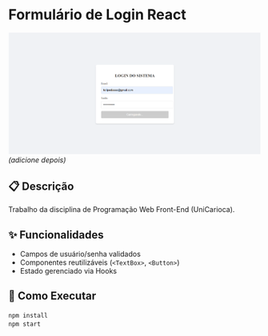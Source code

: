 # Formulário de Login React

![Preview](./preview.png) *(adicione depois)*

## 📋 Descrição  
Trabalho da disciplina de Programação Web Front-End (UniCarioca).  

## ✨ Funcionalidades  
- Campos de usuário/senha validados  
- Componentes reutilizáveis (`<TextBox>`, `<Button>`)  
- Estado gerenciado via Hooks  

## 🚀 Como Executar  
```bash
npm install
npm start